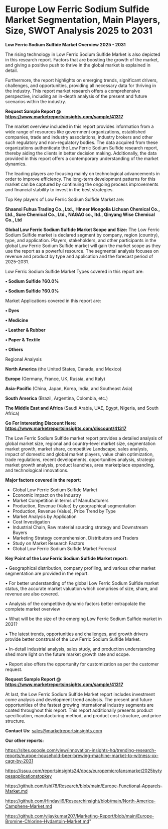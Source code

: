 # Europe Low Ferric Sodium Sulfide Market Segmentation, Main Players, Size, SWOT Analysis 2025 to 2031

<Strong> Low Ferric Sodium Sulfide Market Overview 2025 - 2031</strong>

The rising technology in Low Ferric Sodium Sulfide Market is also depicted in this research report. Factors that are boosting the growth of the market, and giving a positive push to thrive in the global market is explained in detail.

Furthermore, the report highlights on emerging trends, significant drivers, challenges, and opportunities, providing all necessary data for thriving in the industry. This report market research offers a comprehensive perspective, including an in-depth analysis of the present and future scenarios within the industry.

<strong>Request Sample Report @ <a href=https://www.marketreportsinsights.com/sample/41317>https://www.marketreportsinsights.com/sample/41317</a></strong>

The market overview included in this report provides information from a wide range of resources like government organizations, established companies, trade and industry associations, industry brokers and other such regulatory and non-regulatory bodies. The data acquired from these organizations authenticate the Low Ferric Sodium Sulfide research report, thereby aiding the clients in better decision making. Additionally, the data provided in this report offers a contemporary understanding of the market dynamics.

The leading players are focusing mainly on technological advancements in order to improve efficiency. The long-term development patterns for this market can be captured by continuing the ongoing process improvements and financial stability to invest in the best strategies.

Top Key players of Low Ferric Sodium Sulfide Market are:

<strong>Shaanxi Fuhua Trading Co., Ltd., HInner Mongolia Lichuan Chemical Co., Ltd., Sure Chemical Co., Ltd., NAGAO co., ltd., Qinyang Wise Chemical Co., Ltd</strong>

<strong><b>Global Low Ferric Sodium Sulfide Market Scope and Size:</b></strong>
The Low Ferric Sodium Sulfide market is declared segment by company, region (country), type, and application. Players, stakeholders, and other participants in the global Low Ferric Sodium Sulfide market will gain the market scope as they use the report as a powerful resource. The segmental analysis focuses on revenue and product by type and application and the forecast period of 2025-2031.

Low Ferric Sodium Sulfide Market Types covered in this report are:

<strong>•  Sodium Sulfide ?60.0%

•  Sodium Sulfide ?60.0%</strong>

Market Applications covered in this report are:

<strong>•  Dyes

•  Medicine

•  Leather & Rubber

•  Paper & Textile

•  Others</strong> 

Regional Analysis

<strong>North America</strong> (the United States, Canada, and Mexico)

<strong>Europe</strong> (Germany, France, UK, Russia, and Italy)

<strong>Asia-Pacific</strong> (China, Japan, Korea, India, and Southeast Asia)

<strong>South America</strong> (Brazil, Argentina, Colombia, etc.)

<strong>The Middle East and Africa</strong> (Saudi Arabia, UAE, Egypt, Nigeria, and South Africa)

<strong>Go For Interesting Discount Here: <a href=https://www.marketreportsinsights.com/discount/41317>https://www.marketreportsinsights.com/discount/41317</a></strong>

The Low Ferric Sodium Sulfide market report provides a detailed analysis of global market size, regional and country-level market size, segmentation market growth, market share, competitive Landscape, sales analysis, impact of domestic and global market players, value chain optimization, trade regulations, recent developments, opportunities analysis, strategic market growth analysis, product launches, area marketplace expanding, and technological innovations.

<strong><b>Major factors covered in the report:</b></strong>
<ul>
  <li>Global Low Ferric Sodium Sulfide Market </li>
  <li>Economic Impact on the Industry</li>
  <li>Market Competition in terms of Manufacturers</li>
  <li>Production, Revenue (Value) by geographical segmentation</li>
  <li>Production, Revenue (Value), Price Trend by Type</li>
  <li>Market Analysis by Application</li>
  <li>Cost Investigation</li>
  <li>Industrial Chain, Raw material sourcing strategy and Downstream Buyers</li>
  <li>Marketing Strategy comprehension, Distributors and Traders</li>
  <li>Study on Market Research Factors</li>
  <li>Global Low Ferric Sodium Sulfide Market Forecast</li>
</ul>

<strong><b>Key Point of the Low Ferric Sodium Sulfide Market report:</b></strong>

• Geographical distribution, company profiling, and various other market segmentation are provided in the report.

• For better understanding of the global Low Ferric Sodium Sulfide market status, the accurate market valuation which comprises of size, share, and revenue are also covered.

• Analysis of the competitive dynamic factors better extrapolate the complete market overview

• What will be the size of the emerging Low Ferric Sodium Sulfide market in 2031?

• The latest trends, opportunities and challenges, and growth drivers provide better construal of the Low Ferric Sodium Sulfide Market.

• In-detail industrial analysis, sales study, and production understanding shed more light on the future market growth rate and scope.

• Report also offers the opportunity for customization as per the customer request.

<strong>Request Sample Report @ <a href=https://www.marketreportsinsights.com/sample/41317>https://www.marketreportsinsights.com/sample/41317</a></strong>

At last, the Low Ferric Sodium Sulfide Market report includes investment come analysis and development trend analysis. The present and future opportunities of the fastest growing international industry segments are coated throughout this report. This report additionally presents product specification, manufacturing method, and product cost structure, and price structure.

<strong>Contact Us:</strong>
sales@marketreportsinsights.com

<strong>Our other reports:</strong>

<a href=https://sites.google.com/view/innovation-insights-hq/trending-research-reports/europe-household-beer-brewing-machine-market-to-witness-xx-cagr-by-2031>https://sites.google.com/view/innovation-insights-hq/trending-research-reports/europe-household-beer-brewing-machine-market-to-witness-xx-cagr-by-2031</a>

<a href=https://issuu.com/reportsinsights24/docs/europemicrofansmarket2025bytypesapplicationstopkey>https://issuu.com/reportsinsights24/docs/europemicrofansmarket2025bytypesapplicationstopkey</a>

<a href=https://github.com/Ishi78/Research/blob/main/Europe-Functional-Apparels-Market.md>https://github.com/Ishi78/Research/blob/main/Europe-Functional-Apparels-Market.md</a>

<a href=https://github.com/Hindavii9/Researchinsight/blob/main/North-America-Camphene-Market.md>https://github.com/Hindavii9/Researchinsight/blob/main/North-America-Camphene-Market.md</a>

<a href=https://github.com/vijaykumar207/Marketing-Report/blob/main/Europe-Bromine-Chlorine-Hydantoin-Market.md>https://github.com/vijaykumar207/Marketing-Report/blob/main/Europe-Bromine-Chlorine-Hydantoin-Market.md</a>"
